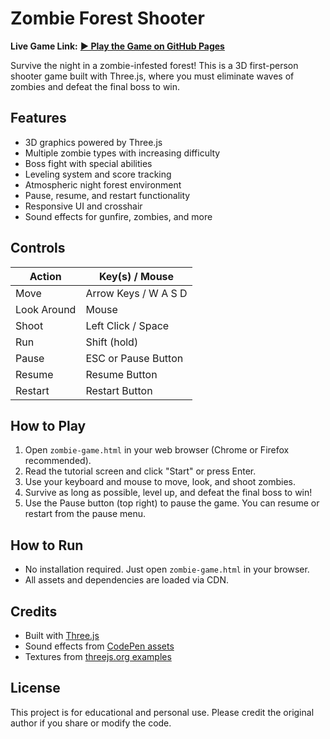 # Zombie Forest Shooter

**Live Game Link:**
[**▶️ Play the Game on GitHub Pages**](https://nihal27055.github.io/hunting-zombie/)

Survive the night in a zombie-infested forest! This is a 3D first-person shooter game built with Three.js, where you must eliminate waves of zombies and defeat the final boss to win.

## Features
- 3D graphics powered by Three.js
- Multiple zombie types with increasing difficulty
- Boss fight with special abilities
- Leveling system and score tracking
- Atmospheric night forest environment
- Pause, resume, and restart functionality
- Responsive UI and crosshair
- Sound effects for gunfire, zombies, and more

## Controls
| Action         | Key(s) / Mouse         |
| --------------|-----------------------|
| Move          | Arrow Keys / W A S D  |
| Look Around   | Mouse                 |
| Shoot         | Left Click / Space    |
| Run           | Shift (hold)          |
| Pause         | ESC or Pause Button   |
| Resume        | Resume Button         |
| Restart       | Restart Button        |

## How to Play
1. Open `zombie-game.html` in your web browser (Chrome or Firefox recommended).
2. Read the tutorial screen and click "Start" or press Enter.
3. Use your keyboard and mouse to move, look, and shoot zombies.
4. Survive as long as possible, level up, and defeat the final boss to win!
5. Use the Pause button (top right) to pause the game. You can resume or restart from the pause menu.

## How to Run
- No installation required. Just open `zombie-game.html` in your browser.
- All assets and dependencies are loaded via CDN.

## Credits
- Built with [Three.js](https://threejs.org/)
- Sound effects from [CodePen assets](https://assets.codepen.io/21542/)
- Textures from [threejs.org examples](https://threejs.org/examples/)

## License
This project is for educational and personal use. Please credit the original author if you share or modify the code. 
